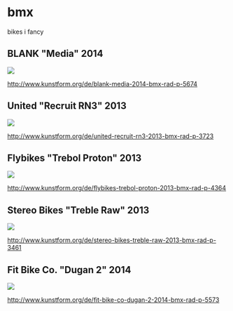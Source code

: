 
# bmx

bikes i fancy

## BLANK "Media" 2014

![](http://www.kunstform.org/images/blank-media-2014-bike-02.jpg)

http://www.kunstform.org/de/blank-media-2014-bmx-rad-p-5674

## United "Recruit RN3" 2013

![](http://www.kunstform.org/images/united-recruit-rn3-2013-bmxbike-01.jpg)

http://www.kunstform.org/de/united-recruit-rn3-2013-bmx-rad-p-3723

## Flybikes "Trebol Proton" 2013

![](http://www.kunstform.org/images/flybikes-treblonprotron-2013-bmxbike-01.jpg)

http://www.kunstform.org/de/flybikes-trebol-proton-2013-bmx-rad-p-4364

## Stereo Bikes "Treble Raw" 2013

![](http://www.kunstform.org/images/stereobikes-treble-raw-2013-bike-01.jpg)

http://www.kunstform.org/de/stereo-bikes-treble-raw-2013-bmx-rad-p-3461

## Fit Bike Co. "Dugan 2" 2014

![](http://www.kunstform.org/images/fit-dugan2-2014-bike-01.jpg)

http://www.kunstform.org/de/fit-bike-co-dugan-2-2014-bmx-rad-p-5573
